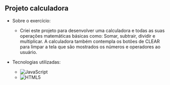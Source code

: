 ## Projeto calculadora

- Sobre o exercício:
  - Criei este projeto para desenvolver uma calculadora e todas as suas operações matemáticas básicas como: Somar, subtrair, dividir e multiplicar. A calculadora também contempla os botões de CLEAR para limpar a tela que são mostrados os números e operadores ao usuário.

- Tecnologias utilizadas: <br>
  <ul>
    <li><img alt="JavaScript" src="https://img.shields.io/badge/JavaScript-F7DF1E?style=for-the-badge&logo=javascript&logoColor=black"/></li>
    <li><img alt="HTML5" src="https://img.shields.io/badge/HTML5-E34F26?style=for-the-badge&logo=html5&logoColor=white"/></li>
  </ul>
